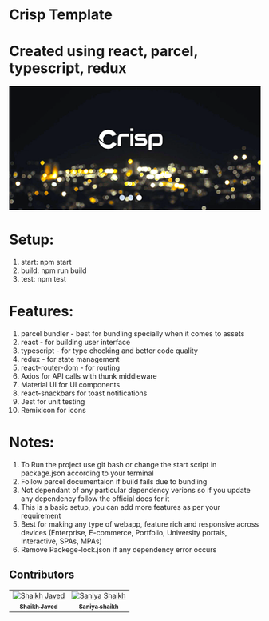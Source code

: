 # Crisp Template
# Created using react, parcel, typescript, redux
![Responsive Full Background Image](https://github.com/shaikhjavedofficial/crisp/blob/main/packages/templates/crisp/template/public/assets/crisp_bg.png)

# Setup:
1. start: npm start
2. build: npm run build
3. test: npm test

# Features:

1. parcel bundler - best for bundling specially when it comes to assets
2. react - for building user interface
3. typescript - for type checking and better code quality
4. redux - for state management
5. react-router-dom - for routing
6. Axios for API calls with thunk middleware
7. Material UI for UI components
8. react-snackbars for toast notifications
9. Jest for unit testing
10. Remixicon for icons

# Notes:
1. To Run the project use git bash or change the start script in package.json according to your terminal
2. Follow parcel documentaion if build fails due to bundling
3. Not dependant of any particular dependency verions so if you update any dependency follow the  official docs for it
4. This is a basic setup, you can add more features as per your requirement
5. Best for making any type of webapp, feature rich and responsive across devices (Enterprise, E-commerce, Portfolio, University portals, Interactive, SPAs, MPAs)
6. Remove Packege-lock.json if any dependency error occurs


## Contributors
<table>
  <tbody>
    <tr>
      <td align="center">
        <a href='https://github.com/shaikhjavedofficial'>
          <img src="https://avatars.githubusercontent.com/u/60027240?v=4" width="100px;" alt="Shaikh Javed"/>
          <br />
          <sub><b>Shaikh Javed</b></sub>
        </a>
      </td>
      <td align="center">
        <a href='https://github.com/sanishaikh'>
          <img src="https://avatars.githubusercontent.com/u/98305135?v=4" width="100px;" alt="Saniya Shaikh"/>
          <br />
          <sub><b>Saniya shaikh</b></sub>
        </a>
      </td>
    </tr>
  </tbody>
</table>
